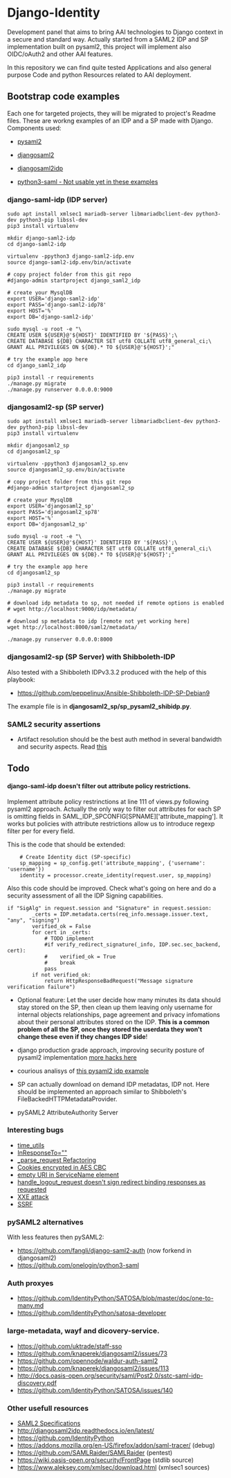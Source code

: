 # Django-Identity
Development panel that aims to bring AAI technologies to Django context in a secure and standard way. 
Actually started from a SAML2 IDP and SP implementation built on pysaml2, this project will implement also OIDC/oAuth2 and other AAI features.

In this repository we can find quite tested Applications and also general purpose Code and python Resources related to AAI deployment.

## Bootstrap code examples
Each one for targeted projects, they will be migrated to project's Readme files.
These are workng examples of an IDP and a SP made with Django.
Components used:

- [pysaml2](https://github.com/IdentityPython/pysaml2)
- [djangosaml2](https://github.com/knaperek/djangosaml2)
- [djangosaml2idp](https://github.com/OTA-Insight/djangosaml2idp)

- [python3-saml - Not usable yet in these examples](https://github.com/onelogin/python3-saml)


### django-saml-idp (IDP server)
````
sudo apt install xmlsec1 mariadb-server libmariadbclient-dev python3-dev python3-pip libssl-dev
pip3 install virtualenv

mkdir django-saml2-idp
cd django-saml2-idp

virtualenv -ppython3 django-saml2-idp.env
source django-saml2-idp.env/bin/activate

# copy project folder from this git repo
#django-admin startproject django_saml2_idp

# create your MysqlDB
export USER='django-saml2-idp'
export PASS='django-saml2-idp78'
export HOST='%'
export DB='django-saml2-idp'

sudo mysql -u root -e "\
CREATE USER ${USER}@'${HOST}' IDENTIFIED BY '${PASS}';\
CREATE DATABASE ${DB} CHARACTER SET utf8 COLLATE utf8_general_ci;\
GRANT ALL PRIVILEGES ON ${DB}.* TO ${USER}@'${HOST}';"

# try the example app here
cd django_saml2_idp

pip3 install -r requirements
./manage.py migrate
./manage.py runserver 0.0.0.0:9000
````

### djangosaml2-sp (SP server)
````
sudo apt install xmlsec1 mariadb-server libmariadbclient-dev python3-dev python3-pip libssl-dev
pip3 install virtualenv

mkdir djangosaml2_sp
cd djangosaml2_sp

virtualenv -ppython3 djangosaml2_sp.env
source djangosaml2_sp.env/bin/activate

# copy project folder from this git repo
#django-admin startproject djangosaml2_sp

# create your MysqlDB
export USER='djangosaml2_sp'
export PASS='djangosaml2_sp78'
export HOST='%'
export DB='djangosaml2_sp'

sudo mysql -u root -e "\
CREATE USER ${USER}@'${HOST}' IDENTIFIED BY '${PASS}';\
CREATE DATABASE ${DB} CHARACTER SET utf8 COLLATE utf8_general_ci;\
GRANT ALL PRIVILEGES ON ${DB}.* TO ${USER}@'${HOST}';"

# try the example app here
cd djangosaml2_sp

pip3 install -r requirements
./manage.py migrate

# download idp metadata to sp, not needed if remote options is enabled
# wget http://localhost:9000/idp/metadata/

# download sp metadata to idp [remote not yet working here]
wget http://localhost:8000/saml2/metadata/

./manage.py runserver 0.0.0.0:8000
````

### djangosaml2-sp (SP Server) with Shibboleth-IDP

Also tested with a Shibboleth IDPv3.3.2 produced with the help of this playbook:
 - https://github.com/peppelinux/Ansible-Shibboleth-IDP-SP-Debian9

The example file is in **djangosaml2_sp/sp_pysaml2_shibidp.py**.

### SAML2 security assertions
- Artifact resolution should be the best auth method in several bandwidth and security aspects. Read [this](https://stackoverflow.com/questions/13616169/what-is-the-purpose-of-a-saml-artifact)

## Todo 

#### django-saml-idp doesn't filter out attribute policy restrictions. 
Implement attribute policy restrinctions at line 111 of views.py following pysaml2 approach.
Actually the only way to filter out attributes for each SP is omitting fields in SAML_IDP_SPCONFIG[SPNAME]['attribute_mapping']. It works but policies with attribute restrictions allow us to introduce regexp filter per for every field.

This is the code that should be extended:
````
    # Create Identity dict (SP-specific)
    sp_mapping = sp_config.get('attribute_mapping', {'username': 'username'})
    identity = processor.create_identity(request.user, sp_mapping)
````

Also this code should be improved. Check what's going on here and do a security assessment of all the IDP Signing capabilities.
````
if "SigAlg" in request.session and "Signature" in request.session:
        _certs = IDP.metadata.certs(req_info.message.issuer.text, "any", "signing")
        verified_ok = False
        for cert in _certs:
            # TODO implement
            #if verify_redirect_signature(_info, IDP.sec.sec_backend, cert):
            #    verified_ok = True
            #    break
            pass
        if not verified_ok:
            return HttpResponseBadRequest("Message signature verification failure")
````

- Optional feature: Let the user decide how many minutes its data should stay stored on the SP, then clean up them leaving only username for internal objects relationships, page agreement and privacy infomations about their personal attributes stored on the IDP. __This is a common problem of all the SP, once they stored the userdata they won't change these even if they changes IDP side__!

- django production grade approach, improving security posture of pysaml2 implementation [more hacks here](https://github.com/IdentityPython/pysaml2/issues/333)
- courious analisys of [this pysaml2 idp example](https://github.com/IdentityPython/pysaml2/blob/master/example/idp2/idp_conf.py.example)
- SP can actually download on demand IDP metadatas, IDP not. Here should be implemented an approach similar to Shibboleth's FileBackedHTTPMetadataProvider.
- pySAML2 AttributeAuthority Server

### Interesting bugs
- [time_utils](https://github.com/IdentityPython/pysaml2/issues/445)
- [InResponseTo=""](https://github.com/IdentityPython/pysaml2/issues/458)
- [_parse_request Refactoring](https://github.com/IdentityPython/pysaml2/issues/456)
- [Cookies encrypted in AES CBC](https://github.com/IdentityPython/pysaml2/issues/453)
- [empty URI in ServiceName element](https://github.com/IdentityPython/pysaml2/issues/345)
- [handle_logout_request doesn't sign redirect binding responses as requested](https://github.com/IdentityPython/pysaml2/issues/334)
- [XXE attack](https://github.com/IdentityPython/pysaml2/issues/508)
- [SSRF](https://github.com/IdentityPython/pysaml2/issues/510)

### pySAML2 alternatives
With less features then pySAML2:

 - https://github.com/fangli/django-saml2-auth (now forkend in djangosaml2)
 - https://github.com/onelogin/python3-saml

### Auth proxyes

- https://github.com/IdentityPython/SATOSA/blob/master/doc/one-to-many.md
- https://github.com/IdentityPython/satosa-developer

### large-metadata, wayf and dicovery-service.

- https://github.com/uktrade/staff-sso
- https://github.com/knaperek/djangosaml2/issues/73
- https://github.com/opennode/waldur-auth-saml2
- https://github.com/knaperek/djangosaml2/issues/113
- http://docs.oasis-open.org/security/saml/Post2.0/sstc-saml-idp-discovery.pdf
- https://github.com/IdentityPython/SATOSA/issues/140

### Other usefull resources
- [SAML2 Specifications](http://docs.oasis-open.org/security/saml/v2.0/saml-core-2.0-os.pdf)
- http://djangosaml2idp.readthedocs.io/en/latest/
- https://github.com/IdentityPython
- https://addons.mozilla.org/en-US/firefox/addon/saml-tracer/ (debug)
- https://github.com/SAMLRaider/SAMLRaider (pentest)
- https://wiki.oasis-open.org/security/FrontPage (stdlib source)
- https://www.aleksey.com/xmlsec/download.html (xmlsec1 sources)
